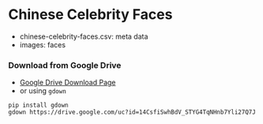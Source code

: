 # Chinese Celebrity Faces


* chinese-celebrity-faces.csv: meta data
* images: faces


### Download from Google Drive

* [Google Drive Download Page](https://drive.google.com/drive/folders/1h-nkF4MaeNYlM1zPGJ_dBDv6ObmDdX51?usp=sharing)
* or using `gdown`

```
pip install gdown
gdown https://drive.google.com/uc?id=14CsfiSwhBdV_STYG4TqNHnb7Yli27Q7J
```